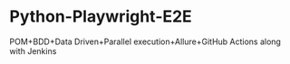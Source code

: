 # Python-Playwright-E2E
POM+BDD+Data Driven+Parallel execution+Allure+GitHub Actions along with Jenkins  
